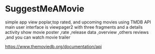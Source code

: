 # SuggestMeAMovie
simple app view poplar,top rated, and upcoming movies using TMDB API 
main user interface is viewpager2 with three fragments
and a details activity show movie poster ,rate ,release data ,overview ,others reviews ,and you can watch movie trailer 

 https://www.themoviedb.org/documentation/api

